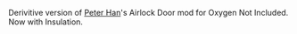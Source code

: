 Derivitive version of [Peter Han](https://raw.githubusercontent.com/peterhaneve/)'s Airlock Door mod for Oxygen Not Included.  Now with Insulation.